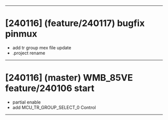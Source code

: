 ***   
# [240116] (feature/240117) bugfix pinmux 
 - add tr group mex file update
 - .project rename 
***   
# [240116] (master) WMB_85VE feature/240106 start   
 - partial enable
 - add MCU_TR_GROUP_SELECT_0 Control
***   
